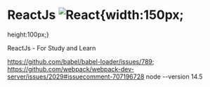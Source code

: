 # ReactJs  ![React](https://user-images.githubusercontent.com/45578535/138135584-9dc9d97b-642e-43bd-a4fb-0c8594ff8442.png){width:150px;
   height:100px;}



ReactJs - For Study and Learn

https://github.com/babel/babel-loader/issues/789;
https://github.com/webpack/webpack-dev-server/issues/2029#issuecomment-707196728
node --version 14.5
